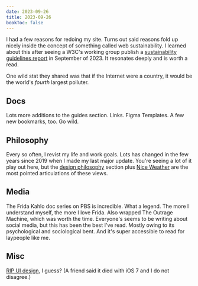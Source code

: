 ```yaml
---
date: 2023-09-26
title: 2023-09-26
bookToc: false
---
```

I had a few reasons for redoing my site. Turns out said reasons fold up nicely inside the concept of something called web sustainability. I learned about this after seeing a W3C's working group publish a [sustainability guidelines report](https://w3c.github.io/sustyweb/) in September of 2023. It resonates deeply and is worth a read.

One wild stat they shared was that if the Internet were a country, it would be the world's *fourth* largest polluter. 

## Docs
Lots more additions to the guides section. Links. Figma Templates. A few new bookmarks, too. Go wild.

## Philosophy
Every so often, I revist my life and work goals. Lots has changed in the few years since 2019 when I made my last major update. You're seeing a lot of it play out here, but the [design philosophy](/philosophy) section plus [Nice Weather](/nice-weather) are the most pointed articulations of these views.

## Media
The Frida Kahlo doc series on PBS is incredible. What a legend. The more I understand myself, the more I love Frida. Also wrapped The Outrage Machine, which was worth the time. Everyone's seems to be writing about social media, but this has been the best I've read. Mostly owing to its psychological and sociological bent. And it's super accessible to read for laypeople like me.

## Misc
 [RIP UI design](https://v0.dev), I guess? (A friend said it died with iOS 7 and I do not disagree.)